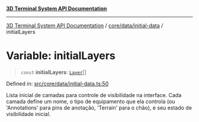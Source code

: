 [**3D Terminal System API Documentation**](../../../../README.md)

***

[3D Terminal System API Documentation](../../../../README.md) / [core/data/initial-data](../README.md) / initialLayers

# Variable: initialLayers

> `const` **initialLayers**: [`Layer`](../../../../lib/types/interfaces/Layer.md)[]

Defined in: [src/core/data/initial-data.ts:50](https://github.com/Dicommunitas/ThreeJS_Terminal_3D/blob/99a29fe17cab393c4120b6b5906a4ebb1fb3c239/src/core/data/initial-data.ts#L50)

Lista inicial de camadas para controle de visibilidade na interface.
Cada camada define um nome, o tipo de equipamento que ela controla (ou 'Annotations' para pins de anotação, 'Terrain' para o chão),
e seu estado de visibilidade inicial.
